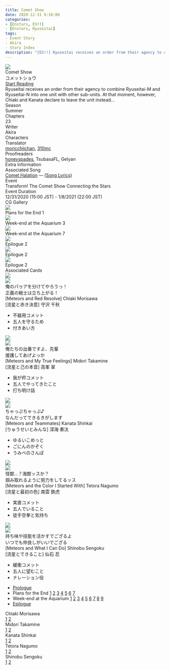 ```yaml
---
title: Comet Show
date: 2020-12-31 9:10:00
categories:
- [Enstars, ES!!]
- [Enstars, Ryuseitai]
tags:
- Event Story
- Akira
- Story Index
description: "[ES!!] Ryuseitai receives an order from their agency to combine Ryuseitai-M and Ryuseitai-N into one unit with other sub-units. At that moment, however, Chiaki and Kanata declare to leave the unit instead…"
---
```

<link rel="stylesheet" href="https://cdn.jsdelivr.net/gh/enstars/tl-utils/story_cover/story-cover.css">
<style>
    :root {
        --storyColor: #23c1db; /* hsl(188, 72%, 50%) */
        --storyColor-rgb: 35,193,219;
        --storyColor-h: 188;
        --storyColor-s: 72%;
        --storyColor-l: 50%;
        --background: 100%/100% url("https://310mc.github.io/img/es/eventstory/cometshow/chiakiorigcg.jpg");
    }
    @media (max-width: 567px) {
        .post-block {
            padding: 5px 10px 8px !important;
        }
    }
</style>

<div class="preview-wrapper reverse" style="--storyColor:#5ac189;--storyColor-rgb:90,193,137;--storyColor-h:147.4;--storyColor-s:45.4%;--storyColor-l:55.5%;">
    <div class="grid-wrapper">
        <div class="preview-background" style="background-image: url('/img/es/eventstory/cometshow/chiakibcg.jpg')"></div>
        <div class="preview-box">
            <div class="title-area">
                <div class="title-area__title">Comet Show</div>
                <div class="title-area__subtitle">コメットショウ</div>
                <div class="title-area__start"><a href="ADDLINK">Start Reading</a></div>
            </div>
            <div class="info-area">
                <div class="synopsis">
                    Ryuseitai receives an order from their agency to combine Ryuseitai-M and Ryuseitai-N into one unit with other sub-units. At that moment, however, Chiaki and Kanata declare to leave the unit instead…
                </div>
                <div class="info">
                    <div class="info-item season">
                        <div class="label">
                            Season
                        </div>
                        <div class="value">
                            Summer
                        </div>
                    </div>
                    <div class="info-item chapters">
                        <div class="label">
                            Chapters
                        </div>
                        <div class="value">
                            23
                        </div>
                    </div>
                    <div class="info-item writer">
                        <div class="label">
                            Writer
                        </div>
                        <div class="value">
                            Akira
                        </div>
                    </div>
                    <div class="info-item characters">
                        <div class="label">
                            Characters
                        </div>
                        <div class="value">
                        <a href="/categories/Enstars/Chiaki" id="chiaki"></a>
                        <a href="/categories/Enstars/Midori" id="midori"></a>
                        <a href="/categories/Enstars/Kanata" id="kanata"></a>
                        <a href="/categories/Enstars/Tetora" id="tetora"></a>
                        <a href="/categories/Enstars/Shinobu" id="shinobu"></a>
                        </div>
                    </div>
                    <div class="info-item tl">
                        <div class="label">
                            Translator
                        </div>
                        <div class="value">
                            <a href="https://moricchiichan.tumblr.com/">moricchiichan</a>, <a href="/about">310mc</a>
                        </div>
                    </div>
                    <div class="info-item pr">
                        <div class="label">
                            Proofreaders
                        </div>
                        <div class="value">
                            <a href="https://honeyspades.tumblr.com">honeyspades</a>, TsubasaFL, Gelyan
                        </div>
                    </div>
                </div>
            </div>
        </div>
    </div>
</div>

<!-- more -->

<style>
    .preview-wrapper {
        display: none;
    }
    @media (max-width: 567px) {
        .post-block {
            padding: 5px 10px 8px !important;
        }
    }
</style>
<script src="https://ajax.googleapis.com/ajax/libs/jquery/3.6.0/jquery.min.js"></script>
<script src="https://cdn.jsdelivr.net/gh/enstars/tl-utils@1.1.42/story_cover/story-cover.min.js"></script>

<div class="story-wrapper mobile-reverse" style="--storyColor: #965e7d;--storyColor-rgb: 150,94,125;--storyColor-h: 326.8;--storyColor-s: 23%;--storyColor-l: 47.8%;">
    <div class="grid-wrapper">
        <div class="story-background" style="background: 100%/100% url('/img/es/eventstory/cometshow/chiakiorigcg1.jpg')"></div>
        <div class="story-box">
            <div class="story-cover">
                <div><img src="/img/es/eventstory/cometshow/chiakibcgframe.jpg"></div>
            </div>
            <div class="title-area">
                <div class="title-area__title">Comet Show</div>
                <div class="title-area__subtitle">コメットショウ</div>
                <div class="title-area__start">
                    <a href="ADDLINK">Start Reading</a>
                </div>
            </div>
            <div class="info-area">
                <div class="synopsis">
                    Ryuseitai receives an order from their agency to combine Ryuseitai-M and Ryuseitai-N into one unit with other sub-units. At that moment, however, Chiaki and Kanata declare to leave the unit instead…
                </div>
                <div class="info">
                    <div class="info-item season">
                        <div class="label">
                            Season
                        </div>
                        <div class="value">
                            Summer
                        </div>
                    </div>
                    <div class="info-item chapters">
                        <div class="label">
                            Chapters
                        </div>
                        <div class="value">
                            23
                        </div>
                    </div>
                    <div class="info-item writer">
                        <div class="label">
                            Writer
                        </div>
                        <div class="value">
                            Akira
                        </div>
                    </div>
                    <div class="info-item characters">
                        <div class="label">
                            Characters
                        </div>
                        <div class="value">
                        <a href="/categories/Enstars/Chiaki" id="chiaki"></a>
                        <a href="/categories/Enstars/Midori" id="midori"></a>
                        <a href="/categories/Enstars/Kanata" id="kanata"></a>
                        <a href="/categories/Enstars/Tetora" id="tetora"></a>
                        <a href="/categories/Enstars/Shinobu" id="shinobu"></a>
                        </div>
                    </div>
                    <div class="info-item tl">
                        <div class="label">
                            Translator
                        </div>
                        <div class="value">
                          <a href="https://moricchiichan.tumblr.com/">moricchiichan</a>, <a href="/about">310mc</a>
                        </div>
                    </div>
                    <div class="info-item pr">
                        <div class="label">
                            Proofreaders
                        </div>
                        <div class="value">
                            <a href="https://honeyspades.tumblr.com">honeyspades</a>, TsubasaFL, Gelyan
                        </div>
                    </div>
                </div>
                <div class="extra-area">
                    <div class="tab-header">
                        <div class="tab-header__name">Extra Information</div>
                    </div>
                    <div class="tab-content">
                        <div class="tab-item">
                            <div class="label">
                                Associated Song
                            </div>
                            <div class="value">
                                <a href="https://www.youtube.com/watch?v=5yXAi6lbvIs">Comet Halation</a> — <a href="https://ensemble-stars.fandom.com/wiki/Suisei_HALATION_(Lyrics)#English">(Song Lyrics)</a>
                            </div>
                        </div>
                        <div class="tab-item">
                            <div class="label">
                                Event
                            </div>
                            <div class="value">
                                Transform! The Comet Show Connecting the Stars
                            </div>
                        </div>
                        <div class="tab-item">
                            <div class="label">
                                Event Duration
                            </div>
                            <div class="value">
                                12/31/2020 (15:00 JST) - 1/8/2021 (22:00 JST)
                            </div>
                        </div>
                    </div>
                </div>
                <div class="cg-gallery">
                    <div class="tab-header">
                        <div class="tab-header__name">CG Gallery</div>
                    </div>
                    <div class="tab-content">
                        <div class="gallery">
                            <div class="gallery-item">
                                <div class="image">
                                    <img src="/img/es/eventstory/cometshow/kanataorigcg.jpg">
                                </div>
                                <div class="caption">
                                    Plans for the End 1
                                </div>
                            </div>
                            <div class="gallery-item">
                                <div class="image">
                                    <img src="/img/es/eventstory/cometshow/chiakiorigcg.jpg">
                                </div>
                                <div class="caption">
                                    Week-end at the Aquarium 3
                                </div>
                            </div>
                            <div class="gallery-item">
                                <div class="image">
                                    <img src="/img/es/eventstory/cometshow/midoriorigcg.jpg">
                                </div>
                                <div class="caption">
                                    Week-end at the Aquarium 7
                                </div>
                            </div>
                            <div class="gallery-item">
                                <div class="image">
                                    <img src="/img/es/eventstory/cometshow/chiakibcg.jpg">
                                </div>
                                <div class="caption">
                                    Epilogue 2
                                </div>
                            </div>
                            <div class="gallery-item">
                                <div class="image">
                                    <img src="/img/es/eventstory/cometshow/midoribcg.jpg">
                                </div>
                                <div class="caption">
                                    Epilogue 2
                                </div>
                            </div>
                            <div class="gallery-item">
                                <div class="image">
                                    <img src="/img/es/eventstory/cometshow/kanatabcg.jpg">
                                </div>
                                <div class="caption">
                                    Epilogue 2
                                </div>
                            </div>
                        </div>
                    </div>
                </div>
                <div class="story-cards">
                    <div class="tab-header">
                        <div class="tab-header__name">Associated Cards</div>
                    </div>
                    <div class="tab-content">
                        <div class="cards">
                            <div class="cards-item">
                                <div class="image">
                                    <div class="single unbloomed">
                                        <img src="/img/es/eventstory/cometshow/chiakicard.jpg">
                                    </div>
                                    <div class="single bloomed">
                                        <img src="/img/es/eventstory/cometshow/chiakibcard.jpg">
                                    </div>
                                    <div class="quotes__wrapper">
                                        <div class="quotes">
                                            <div class="unbloomed">俺のパゥアを分けてやろうっ！</div>
                                            <div class="bloomed">正義の戦士は立ち上がる！</div>
                                        </div>
                                    </div>
                                </div>
                                <div class="lightbox">
                                    <div class="card__name">[Meteors and Red Resolve] Chiaki Morisawa</div>
                                    <div class="card__jp">[流星と赤き決意] 守沢 千秋</div>
                                    <div class="skills">
                                        <ul>
                                            <li id="center">
                                                <div class="name">不器用コメット</div>
                                                <div class="desc"></div>
                                            </li>
                                            <li id="live">
                                                <div class="name">五人を守るため</div>
                                                <div class="desc"></div>
                                            </li>
                                            <li id="lesson">
                                                <div class="name">付きあい方</div>
                                                <div class="desc"></div>
                                            </li>
                                        </ul>
                                    </div>
                                </div>
                            </div>
                            <div class="cards-item">
                                <div class="image">
                                    <div class="single unbloomed">
                                        <img src="/img/es/eventstory/cometshow/midoricard.jpg">
                                    </div>
                                    <div class="single bloomed">
                                        <img src="/img/es/eventstory/cometshow/midoribcard.jpg">
                                    </div>
                                    <div class="quotes__wrapper">
                                        <div class="quotes">
                                            <div class="unbloomed">俺たちの出番ですよ、先輩</div>
                                            <div class="bloomed">援護してあげよっか</div>
                                        </div>
                                    </div>
                                </div>
                                <div class="lightbox">
                                    <div class="card__name">[Meteors and My True Feelings] Midori Takamine</div>
                                    <div class="card__jp">[流星と己の本音] 高峯 翠</div>
                                    <div class="skills">
                                        <ul>
                                            <li id="center">
                                                <div class="name">我が侭コメット</div>
                                                <div class="desc"></div>
                                            </li>
                                            <li id="live">
                                                <div class="name">五人でやってきたこと</div>
                                                <div class="desc"></div>
                                            </li>
                                            <li id="lesson">
                                                <div class="name">打ち明け話</div>
                                                <div class="desc"></div>
                                            </li>
                                        </ul>
                                    </div>
                                </div>
                            </div>
                            <div class="cards-item">
                                <div class="image">
                                    <div class="single unbloomed">
                                        <img src="/img/es/eventstory/cometshow/kanatacard.jpg">
                                    </div>
                                    <div class="single bloomed">
                                        <img src="/img/es/eventstory/cometshow/kanatabcard.jpg">
                                    </div>
                                    <div class="quotes__wrapper">
                                        <div class="quotes">
                                            <div class="unbloomed">ちゃっぷちゃっぷ♪</div>
                                            <div class="bloomed">なんだってできるきがします</div>
                                        </div>
                                    </div>
                                </div>
                                <div class="lightbox">
                                    <div class="card__name">[Meteors and Teammates] Kanata Shinkai</div>
                                    <div class="card__jp">[りゅうせいとみんな] 深海 奏汰</div>
                                    <div class="skills">
                                        <ul>
                                            <li id="center">
                                                <div class="name">ゆるいこめっと</div>
                                                <div class="desc"></div>
                                            </li>
                                            <li id="live">
                                                <div class="name">ごにんのかぞく</div>
                                                <div class="desc"></div>
                                            </li>
                                            <li id="lesson">
                                                <div class="name">うみべのさんぽ</div>
                                                <div class="desc"></div>
                                            </li>
                                        </ul>
                                    </div>
                                </div>
                            </div>
                            <div class="cards-item">
                                <div class="image">
                                    <div class="single unbloomed">
                                        <img src="/img/es/eventstory/cometshow/tetoracard.jpg">
                                    </div>
                                    <div class="single bloomed">
                                        <img src="/img/es/eventstory/cometshow/tetorabcard.jpg">
                                    </div>
                                    <div class="quotes__wrapper">
                                        <div class="quotes">
                                            <div class="unbloomed">怪獣…？海獣ッスか？</div>
                                            <div class="bloomed">掴み取れるように努力をしてるッス</div>
                                        </div>
                                    </div>
                                </div>
                                <div class="lightbox">
                                    <div class="card__name">[Meteors and the Color I Started With] Tetora Nagumo</div>
                                    <div class="card__jp">[流星と最初の色] 南雲 鉄虎</div>
                                    <div class="skills">
                                        <ul>
                                            <li id="center">
                                                <div class="name">実直コメット</div>
                                                <div class="desc"></div>
                                            </li>
                                            <li id="live">
                                                <div class="name">五人でいること</div>
                                                <div class="desc"></div>
                                            </li>
                                            <li id="lesson">
                                                <div class="name">徒手空拳と気持ち</div>
                                                <div class="desc"></div>
                                            </li>
                                        </ul>
                                    </div>
                                </div>
                            </div>
                            <div class="cards-item">
                                <div class="image">
                                    <div class="single unbloomed">
                                        <img src="/img/es/eventstory/cometshow/shinobucard.jpg">
                                    </div>
                                    <div class="single bloomed">
                                        <img src="/img/es/eventstory/cometshow/shinobubcard.jpg">
                                    </div>
                                    <div class="quotes__wrapper">
                                        <div class="quotes">
                                            <div class="unbloomed">持ち味や技能を活かすでござるよ</div>
                                            <div class="bloomed">いつでも仲良しがいいでござる</div>
                                        </div>
                                    </div>
                                </div>
                                <div class="lightbox">
                                    <div class="card__name">[Meteors and What I Can Do] Shinobu Sengoku</div>
                                    <div class="card__jp">[流星とできること] 仙石 忍</div>
                                    <div class="skills">
                                        <ul>
                                            <li id="center">
                                                <div class="name">緩衝コメット</div>
                                                <div class="desc"></div>
                                            </li>
                                            <li id="live">
                                                <div class="name">五人に望むこと</div>
                                                <div class="desc"></div>
                                            </li>
                                            <li id="lesson">
                                                <div class="name">ナレーション役</div>
                                                <div class="desc"></div>
                                            </li>
                                        </ul>
                                    </div>
                                </div>
                            </div>
                        </div>
                    </div>
                </div>
            </div>
            <div class="chapter-area">
                <div class="chapters">
                    <ul>
                        <li>
                            <a href="ADDLINK" id="none">Prologue</a>
                        </li>
                        <li>
                            <span>Plans for the End</span>
                            <a href="ADDLINK" id="none">1</a>
                            <a href="ADDLINK" id="none">2</a>
                            <a href="ADDLINK" id="none">3</a>
                            <a href="ADDLINK" id="none">4</a>
                            <a href="ADDLINK" id="none">5</a>
                            <a href="ADDLINK" id="none">6</a>
                            <a href="ADDLINK" id="none">7</a>
                        </li>
                        <li>
                            <span>Week-end at the Aquarium</span>
                            <a href="ADDLINK" id="none">1</a>
                            <a href="ADDLINK" id="none">2</a>
                            <a href="ADDLINK" id="none">3</a>
                            <a href="ADDLINK" id="none">4</a>
                            <a href="/comet_show/second_half" id="none">5</a>
                            <a href="/comet_show/second_half" id="none">6</a>
                            <a href="/comet_show/second_half" id="none">7</a>
                            <a href="/comet_show/second_half" id="none">8</a>
                            <a href="/comet_show/second_half" id="none">9</a>
                        </li>
                        <li>
                            <a href="/comet_show/epilogue" id="none">Epilogue</a>
                        </li>
                    </ul>
                </div>
                <div class="mini-talks">
                    <div class="mini-talk">
                        <div class="mt-header">Chiaki Morisawa</div>
                        <div class="mt-content">
                        <div class="item">
                            <a href="mini_talk/chiaki/1" id="none">1</a>
                            <a href="mini_talk/chiaki/2" id="none">2</a>
                            </div>
                        </div>
                    </div>
                    <div class="mini-talk">
                        <div class="mt-header">Midori Takamine</div>
                        <div class="mt-content">
                        <div class="item">
                            <a href="mini_talk/midori/1" id="none">1</a>
                            <a href="mini_talk/midori/2" id="none">2</a>
                            </div>
                        </div>
                    </div>
                    <div class="mini-talk">
                        <div class="mt-header">Kanata Shinkai</div>
                        <div class="mt-content">
                            <div class="item">
                            <a href="NOTRANSLATION" id="none">1</a>
                            <a href="NOTRANSLATION" id="none">2</a>
                            </div>
                        </div>
                    </div>
                    <div class="mini-talk">
                        <div class="mt-header">Tetora Nagumo</div>
                        <div class="mt-content">
                            <div class="item">
                            <a href="NOTRANSLATION" id="none">1</a>
                            <a href="NOTRANSLATION" id="none">2</a>
                            </div>
                        </div>
                    </div>
                    <div class="mini-talk">
                        <div class="mt-header">Shinobu Sengoku</div>
                        <div class="mt-content">
                            <div class="item">
                            <a href="NOTRANSLATION" id="none">1</a>
                            <a href="NOTRANSLATION" id="none">2</a>
                            </div>
                        </div>
                    </div>
                </div>
            </div>
        </div>
    </div>
</div>
